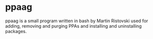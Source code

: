 # ppaag
ppaag is a small program written in bash by Martin Ristovski used for adding, removing and purging PPAs and installing and uninstalling packages.
